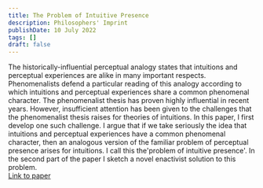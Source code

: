 ```yaml
---
title: The Problem of Intuitive Presence
description: Philosophers' Imprint
publishDate: 10 July 2022
tags: []
draft: false
---
```


The historically-influential perceptual analogy states that intuitions and perceptual experiences are alike in many important respects. Phenomenalists defend a particular reading of this analogy according to which intuitions and perceptual experiences share a common phenomenal character. The phenomenalist thesis has proven highly influential in recent years. However, insufficient attention has been given to the challenges that the phenomenalist thesis raises for theories of intuitions. In this paper, I first develop one such challenge. I argue that if we take seriously the idea that intuitions and perceptual experiences have a common phenomenal character, then an analogous version of the familiar problem of perceptual presence arises for intuitions. I call this the'problem of intuitive presence'. In the second part of the paper I sketch a novel enactivist solution to this problem.  
[Link to paper](https://doi.org/10.3998/phimp.1271)